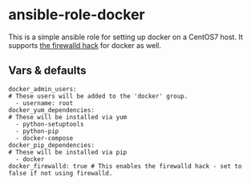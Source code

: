 # ansible-role-docker

This is a simple ansible role for setting up docker on a CentOS7 host. It supports [the firewalld hack](https://unix.stackexchange.com/questions/199966/how-to-configure-centos-7-firewalld-to-allow-docker-containers-free-access-to-th) for docker as well.

## Vars & defaults

	docker_admin_users:
	# These users will be added to the 'docker' group.
	  - username: root
	docker_yum_dependencies:
	# These will be installed via yum
	  - python-setuptools
	  - python-pip
	  - docker-compose
	docker_pip_dependencies:
	# These will be installed via pip
	  - docker
	docker_firewalld: true # This enables the firewalld hack - set to false if not using firewalld.
